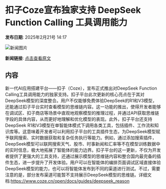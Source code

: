 # 扣子Coze宣布独家支持 DeepSeek Function Calling 工具调用能力

**发布日期**: 2025年2月21号 14:17

![新闻图片](https://pic.chinaz.com/picmap/thumb/202502051439307375_1.jpg)

**新闻链接**: [点击查看原文](https://www.aibase.com/zh/news/15597)

## 内容

新一代AI应用搭建平台——扣子（Coze），宣布正式推出对DeepSeek Function Calling工具调用能力的独家支持。扣子平台此次更新的核心亮点在于其对DeepSeek模型的深度整合。用户不仅能够免费体验DeepSeek的R1和V3模型，还能通过扣子平台实时查看模型的思维链内容。这一功能的推出，使得开发者能够在调试区、扣子商店等场景中直观地观察模型的推理过程，并通过API获取思维链字段的具体内容，从而更好地理解和优化模型的表现。此外，扣子平台还支持DeepSeek R1和V3模型在单智能体模式下调用各类工具，包括插件、工作流和知识库等。这意味着开发者可以利用扣子平台的工具插件生态，为DeepSeek模型赋予联网搜索、实时数据获取和复杂任务执行等能力。例如，通过添加搜索插件，DeepSeek模型可以联网搜索天气、股市、时事新闻和汇率等不在模型训练数据中的实时信息，极大地拓展了智能体的能力边界。扣子平台的这一更新，不仅为开发者提供了更强大的工具支持，还通过展示模型的思维链内容和整合国内最完备的插件生态，进一步提升了开发体验。用户可以在智能体的编排页面调试区域直接体验DeepSeek模型的能力，也可以将智能体发布到不同的渠道进行测试。不过，需要注意的是，部分发布渠道可能暂不支持展示DeepSeek模型的思维链。详细文档:https://www.coze.cn/open/docs/guides/deepseek_reason
